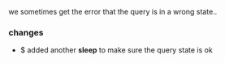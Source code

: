 we sometimes get the error that the query is in a wrong state..

### changes

- $ added another **sleep** to make sure the query state is ok
